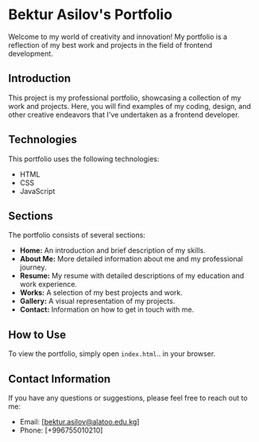 # Bektur Asilov's Portfolio

Welcome to my world of creativity and innovation! My portfolio is a reflection of my best work and projects in the field of frontend development.

## Introduction

This project is my professional portfolio, showcasing a collection of my work and projects. Here, you will find examples of my coding, design, and other creative endeavors that I've undertaken as a frontend developer.

## Technologies

This portfolio uses the following technologies:

- HTML
- CSS
- JavaScript

## Sections

The portfolio consists of several sections:

- **Home:** An introduction and brief description of my skills.
- **About Me:** More detailed information about me and my professional journey.
- **Resume:** My resume with detailed descriptions of my education and work experience.
- **Works:** A selection of my best projects and work.
- **Gallery:** A visual representation of my projects.
- **Contact:** Information on how to get in touch with me.

## How to Use

To view the portfolio, simply open `index.html`.. in your browser.

## Contact Information

If you have any questions or suggestions, please feel free to reach out to me:

- Email: [bektur.asilov@alatoo.edu.kg]
- Phone: [+996755010210]
